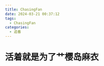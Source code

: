 ```yaml
---
title: ChasingFan
date: 2024-03-21 00:37:12
tags:
  - ChasingFan
categories:
  - 追番
---
```

# 活着就是为了艹樱岛麻衣